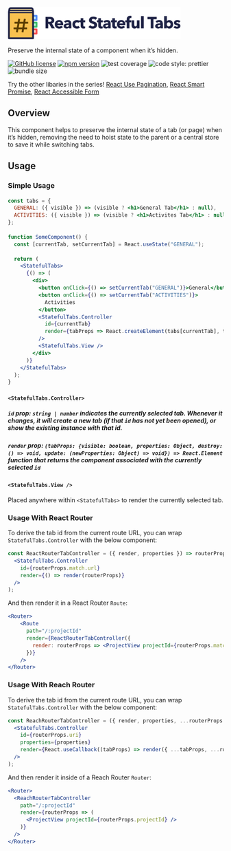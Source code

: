 <img src='https://github.com/erictooth/react-stateful-tabs/raw/master/media/react-stateful-tabs.png' height='75' width='403' alt='React Stateful Tabs' />

Preserve the internal state of a component when it’s hidden.

[![GitHub license](https://img.shields.io/badge/license-MIT-blue.svg?style=flat-square)](https://github.com/erictooth/react-stateful-tabs/blob/master/LICENSE) [![npm version](https://img.shields.io/npm/v/react-stateful-tabs.svg?style=flat-square)](https://www.npmjs.com/package/react-stateful-tabs) ![test coverage](https://img.shields.io/badge/coverage-81%25-green.svg?style=flat-square) ![code style: prettier](https://img.shields.io/badge/code_style-prettier-ff69b4.svg?style=flat-square) ![bundle size](https://flat.badgen.net/bundlephobia/minzip/react-stateful-tabs@latest)


Try the other libaries in the series! [React Use Pagination](https://github.com/erictooth/react-use-pagination), [React Smart Promise](https://github.com/erictooth/react-smart-promise), [React Accessible Form](https://github.com/erictooth/react-accessible-form)

## Overview
This component helps to preserve the internal state of a tab (or page) when it’s hidden, removing the need to hoist state to the parent or a central store to save it while switching tabs.

## Usage

### Simple Usage

```jsx
const tabs = {
  GENERAL: ({ visible }) => (visible ? <h1>General Tab</h1> : null),
  ACTIVITIES: ({ visible }) => (visible ? <h1>Activites Tab</h1> : null)
};

function SomeComponent() {
  const [currentTab, setCurrentTab] = React.useState("GENERAL");

  return (
    <StatefulTabs>
      {() => (
        <div>
          <button onClick={() => setCurrentTab("GENERAL")}>General</button>
          <button onClick={() => setCurrentTab("ACTIVITIES")}>
            Activities
          </button>
          <StatefulTabs.Controller
            id={currentTab}
            render={tabProps => React.createElement(tabs[currentTab], tabProps)}
          />
          <StatefulTabs.View />
        </div>
      )}
    </StatefulTabs>
  );
}
```

#### `<StatefulTabs.Controller>`

##### `id` prop: `string | number` indicates the currently selected tab. Whenever it changes, it will create a new tab (if that `id` has not yet been opened), or show the existing instance with that id.

##### `render` prop: `(tabProps: {visible: boolean, properties: Object, destroy: () => void, update: (newProperties: Object) => void}) => React.Element` function that returns the component associated with the currently selected `id`

#### `<StatefulTabs.View />`
Placed anywhere within `<StatefulTabs>` to render the currently selected tab.

### Usage With React Router

To derive the tab id from the current route URL, you can wrap `StatefulTabs.Controller` with the below component:

```jsx
const ReactRouterTabController = ({ render, properties }) => routerProps => (
  <StatefulTabs.Controller
    id={routerProps.match.url}
    render={() => render(routerProps)}
  />
);
```

And then render it in a React Router `Route`:

```jsx
<Router>
    <Route
      path="/:projectId"
      render={ReactRouterTabController({
        render: routerProps => <ProjectView projectId={routerProps.match.params.projectId} />
      })}
    />
</Router>
```

### Usage With Reach Router

To derive the tab id from the current route URL, you can wrap `StatefulTabs.Controller` with the below component:

```jsx
const ReachRouterTabController = ({ render, properties, ...routerProps }) => (
  <StatefulTabs.Controller
    id={routerProps.uri}
    properties={properties}
    render={React.useCallback((tabProps) => render({ ...tabProps, ...routerProps }), [render, routerProps])}
  />
);
```

And then render it inside of a Reach Router `Router`:

```jsx
<Router>
  <ReachRouterTabController
    path="/:projectId"
    render={routerProps => (
      <ProjectView projectId={routerProps.projectId} />
    )}
  />
</Router>
```
